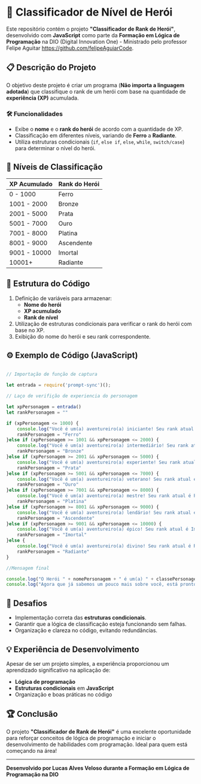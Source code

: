 # 🚀 Classificador de Nível de Herói

Este repositório contém o projeto **"Classificador de Rank de Herói"**, desenvolvido com **JavaScript** como parte da **Formação em Lógica de Programação** na DIO (Digital Innovation One) - Ministrado pelo professor Felipe Aguitar https://github.com/felipeAguiarCode.

## 📋 Descrição do Projeto
O objetivo deste projeto é criar um programa (**Não importa a linguagem adotada**) que classifique o rank de um herói com base na quantidade de **experiência (XP)** acumulada.

### 🛠️ Funcionalidades
- Exibe o **nome** e o **rank do herói** de acordo com a quantidade de XP.
- Classificação em diferentes níveis, variando de **Ferro** a **Radiante**.
- Utiliza estruturas condicionais (`if`, `else if`, `else`, `while`, `switch/case`) para determinar o nível do herói.

## 🧱 Níveis de Classificação

| **XP Acumulado**| **Rank do Herói** |
|-----------------|-------------------|
| 0 - 1000        | Ferro             |
| 1001 - 2000     | Bronze            |
| 2001 - 5000     | Prata             |
| 5001 - 7000     | Ouro              |
| 7001 - 8000     | Platina           |
| 8001 - 9000     | Ascendente        |
| 9001 - 10000    | Imortal           |
| 10001+          | Radiante          |

## 📑 Estrutura do Código

1. Definição de variáveis para armazenar:
   - **Nome do herói**
   - **XP acumulado**
   - **Rank de nível**
2. Utilização de estruturas condicionais para verificar o rank do herói com base no XP.
3. Exibição do nome do herói e seu rank correspondente.

## ⚙️ Exemplo de Código (JavaScript)

```javascript

// Importação de função de captura

let entrada = require('prompt-sync')();

// Laço de verifição de experiencia do personagem

let xpPersonagem = entrada()
let rankPersonagem = ""

if (xpPersonagem <= 1000) {
    console.log("Você é um(a) aventureiro(a) iniciante! Seu rank atual é Ferro.")
    rankPersonagem = "Ferro"
}else if (xpPersonagem >= 1001 && xpPersonagem <= 2000) {
    console.log("Você é um(a) aventureiro(a) intermediário! Seu rank atual é Bronze.")
    rankPersonagem = "Bronze"    
}else if (xpPersonagem >= 2001 && xpPersonagem <= 5000) {
    console.log("Você é um(a) aventureiro(a) experiente! Seu rank atual é Prata.") 
    rankPersonagem = "Prata"  
}else if (xpPersonagem >= 5001 && xpPersonagem <= 7000) {
    console.log("Você é um(a) aventureiro(a) veterano! Seu rank atual é Ouro.")
    rankPersonagem = "Ouro"
}else if (xpPersonagem >= 7001 && xpPersonagem <= 8000) {  
    console.log("Você é um(a) aventureiro(a) mestre! Seu rank atual é Platina.")
    rankPersonagem = "Platina"
}else if (xpPersonagem >= 8001 && xpPersonagem <= 9000) {
    console.log("Você é um(a) aventureiro(a) lendário! Seu rank atual é Ascendente.")
    rankPersonagem = "Ascendente"
}else if (xpPersonagem >= 9001 && xpPersonagem <= 10000) {
    console.log("Você é um(a) aventureiro(a) épico! Seu rank atual é Imortal.")
    rankPersonagem = "Imortal"
}else {
    console.log("Você é um(a) aventureiro(a) divino! Seu rank atual é Radiante.")
    rankPersonagem = "Radiante"
}

//Mensagem final

console.log("O Herói " + nomePersonagem + " é um(a) " + classePersonagem + " rank " + rankPersonagem)
console.log("Agora que já sabemos um pouco mais sobre você, está pronto(a) para começar sua jornada!")
```

## 🚧 Desafios
- Implementação correta das **estruturas condicionais**.
- Garantir que a lógica de classificação esteja funcionando sem falhas.
- Organização e clareza no código, evitando redundâncias.

## 💡 Experiência de Desenvolvimento
Apesar de ser um projeto simples, a experiência proporcionou um aprendizado significativo na aplicação de:
- **Lógica de programação**
- **Estruturas condicionais** em **JavaScript**
- Organização e boas práticas no código

## 🏆 Conclusão
O projeto **"Classificador de Rank de Herói"** é uma excelente oportunidade para reforçar conceitos de lógica de programação e iniciar o desenvolvimento de habilidades com programação. Ideal para quem está começando na área!

---
**Desenvolvido por Lucas Alves Veloso durante a Formação em Lógica de Programação na DIO**

